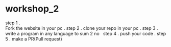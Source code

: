 # workshop_2
step 1 .   
Fork the website in your pc . 
step 2 . 
clone your repo in your pc . 
step 3 . 
write a program in any language to sum 2 no  
step 4 . 
push your code . 
step 5 . 
make a PR(Pull request)
